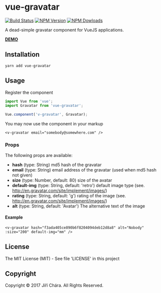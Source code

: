 # vue-gravatar

[![Build Status](https://travis-ci.org/JiriChara/vue-gravatar.svg?branch=master)](https://travis-ci.org/JiriChara/vue-gravatar)
[![NPM Version](https://img.shields.io/npm/v/vue-gravatar.svg)](https://www.npmjs.com/package/vue-gravatar)
[![NPM Dowloads](https://img.shields.io/npm/dm/vue-gravatar.svg)](https://www.npmjs.com/package/vue-gravatar)

A dead-simple gravatar component for VueJS applications.

**[DEMO](https://jirichara.github.io/vue-gravatar/)**


## Installation

```
yarn add vue-gravatar
```

## Usage

Register the component

```js
import Vue from 'vue';
import Gravatar from 'vue-gravatar';

Vue.component('v-gravatar', Gravatar);
```

You may now use the component in your markup

```vue
<v-gravatar email="somebody@somewhere.com" />
```

### Props

The following props are available:

* **hash** (type: String) md5 hash of the gravatar
* **email** (type: String) email address of the gravatar (used when md5 hash not given)
* **size** (type: Number, default: 80) size of the avatar
* **default-img** (type: String, default: 'retro') default image type (see. http://en.gravatar.com/site/implement/images/)
* **rating** (type: String, default: 'g') rating of the image (see. http://en.gravatar.com/site/implement/images/)
* **alt** (type: String, default: 'Avatar') The alternative text of the image

#### Example

```vue
<v-gravatar hash="f3ada405ce890b6f8204094deb12d8a8" alt="Nobody" :size="200" default-img="mm" />
```

## License

The MIT License (MIT) - See file 'LICENSE' in this project

## Copyright

Copyright © 2017 Jiří Chára. All Rights Reserved.
